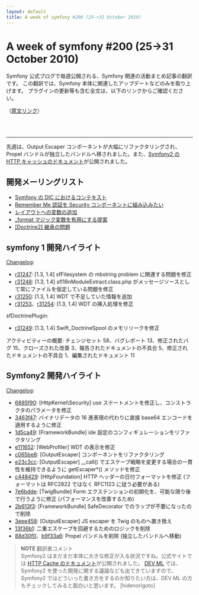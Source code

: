 ```yaml
---
layout: default
title: A week of symfony #200 (25->31 October 2010)
---
```


A week of symfony #200 (25->31 October 2010)
============================================

Symfony 公式ブログで毎週公開される、Symfony 関連の活動まとめ記事の翻訳です。
この翻訳では、Symfony 本体に関連したアップデートなどのみを取り上げます。
プラグインの更新等も含む全文は、以下のリンクからご確認ください。

（[原文リンク](http://www.symfony-project.org/blog/2010/10/31/a-week-of-symfony-200-25-31-october-2010)）

<br />
<br />
<hr />
 
先週は、Output Escaper コンポーネントが大幅にリファクタリングされ、Propel バンドルが独立したバンドルへ移されました。また、<a href="http://docs.symfony-reloaded.org/master/guides/cache/http.html">Symfony2 の HTTP キャッシュのドキュメント</a>が公開されました。


開発メーリングリスト
-------------------

  * [Symfony の DIC におけるコンテキスト](http://groups.google.com/group/symfony-devs/browse_thread/thread/cded44241c728e8b)
  * [Remember Me 認証を Security コンポーネントに組み込みたい](http://groups.google.com/group/symfony-devs/browse_thread/thread/fbe83d11a7ab9aa8)
  * [レイアウトへの変数の追加](http://groups.google.com/group/symfony-devs/browse_thread/thread/bec5185f48e8cc0a)
  * [_format マジック変数を有用にする提案](http://groups.google.com/group/symfony-devs/browse_thread/thread/ff702eccdd787e8b)
  * [[Doctrine2] 継承の問題](http://groups.google.com/group/symfony-devs/browse_thread/thread/2fdb3540f8df974f)


symfony 1 開発ハイライト
------------------------

[Changelog](http://trac.symfony-project.com/trac/timeline?from=31%2F10%2F2010&daysback=6&milestone=on&ticket=on&changeset=on&update=Update):

  * [r31247](http://trac.symfony-project.org/changeset/31247 "31247 revision on trac"): \[1.3, 1.4\] sfFilesystem の mbstring problem に関連する問題を修正
  * [r31248](http://trac.symfony-project.org/changeset/31248 "31248 revision on trac"): \[1.3, 1.4\] sfI18nModuleExtract.class.php がメッセージソースとして常にファイルを仮定している問題を修正
  * [r31250](http://trac.symfony-project.org/changeset/31250 "31250 revision on trac"): \[1.3, 1.4\] WDT で不足していた情報を追加
  * [r31253](http://trac.symfony-project.org/changeset/31253 "31253 revision on trac")、[r31254](http://trac.symfony-project.org/changeset/31254 "31254 revision on trac"): \[1.3, 1.4\] WDT の挿入処理を修正


sfDoctrinePlugin:

  * [r31249](http://trac.symfony-project.org/changeset/31249 "31249 revision on trac"): \[1.3, 1.4\] Swift_DoctrineSpool のメモリリークを修正



アクティビティーの概要: チェンジセット 58、バグレポート 13、修正されたバグ 15、クローズされた改善 3、報告されたドキュメントの不具合 5、修正されたドキュメントの不具合 1、編集されたドキュメント 11


Symfony2 開発ハイライト
-----------------------

[Changelog](http://github.com/symfony/symfony/commits/master):

  * [6885f90](http://github.com/symfony/symfony/commit/6885f90f17597d9519f44d2b3986664c5703a232 "6885f90f17597d9519f44d2b3986664c5703a232 commit on github"): \[HttpKernel\Security\] use ステートメントを修正し、コンストラクタのパラメータを修正
  * [3463f47](http://github.com/symfony/symfony/commit/3463f47698fe028029bbff964773a1fbe2ee16c4 "3463f47698fe028029bbff964773a1fbe2ee16c4 commit on github"): バイナリデータの 16 進表現の代わりに直接 base64 エンコードを適用するように修正
  * [1d5ca49](http://github.com/symfony/symfony/commit/1d5ca4910dffd8b07df677d6c9d61b69d9d53c65 "1d5ca4910dffd8b07df677d6c9d61b69d9d53c65 commit on github"): \[FrameworkBundle\] ide 設定のコンフィギュレーションをリファクタリング
  * [e111652](http://github.com/symfony/symfony/commit/e1116524ed79cf118568e2c124f546d596a562c0 "e1116524ed79cf118568e2c124f546d596a562c0 commit on github"): \[WebProfiler\] WDT の表示を修正
  * [c065be8](http://github.com/symfony/symfony/commit/c065be88b56d3df7463a2d7f940c7885eb390661 "c065be88b56d3df7463a2d7f940c7885eb390661 commit on github"): \[OutputEscaper\] コンポーネントをリファクタリング
  * [e23c3cc](http://github.com/symfony/symfony/commit/e23c3cc702223612c82fa001a12e136e6ef945bb "e23c3cc702223612c82fa001a12e136e6ef945bb commit on github"): \[OutputEscaper\] __call() でエスケープ戦略を変更する場合の一貫性を維持できるように getEscaper*() メソッドを修正
  * [c448429](http://github.com/symfony/symfony/commit/c448429e62f8ff411ffec67f03e873eb81af8ea0 "c448429e62f8ff411ffec67f03e873eb81af8ea0 commit on github"): \[HttpFoundation\] HTTP ヘッダーの日付フォーマットを修正 (フォーマットは RFC2822 ではなく RFC1123 に従う必要がある)
  * [7e6bdde](http://github.com/symfony/symfony/commit/7e6bddedf90319a3e27c3a14b4f6753e38f96007 "7e6bddedf90319a3e27c3a14b4f6753e38f96007 commit on github"): \[TwigBundle\] Form エクステンションの初期化を、可能な限り後で行うように修正 (パフォーマンスを改善するため)
  * [2b613f3](http://github.com/symfony/symfony/commit/2b613f34d57bc1cdb9bf626ac905e734fdf3c023 "2b613f34d57bc1cdb9bf626ac905e734fdf3c023 commit on github"): \[FrameworkBundle\] SafeDecorator でのラップが不要になったので削除
  * [3eee458](http://github.com/symfony/symfony/commit/3eee458430e2a918594b41cdbf8be8142fb907db "3eee458430e2a918594b41cdbf8be8142fb907db commit on github"): \[OutputEscaper\] JS escaper を Twig のものへ置き換え
  * [13f36b1](http://github.com/symfony/symfony/commit/13f36b165778acff165e1f7a4356a2ab784c625c "13f36b165778acff165e1f7a4356a2ab784c625c commit on github"): 二重エスケープを回避するためのロジックを削除
  * [88d30f0](http://github.com/symfony/symfony/commit/88d30f0d7496cf5f60a74827ca54c2b072cd1647 "88d30f0d7496cf5f60a74827ca54c2b072cd1647 commit on github")、[b9f33a6](http://github.com/symfony/symfony/commit/b9f33a610ee956647d3321cebac621abf97d1313 "b9f33a610ee956647d3321cebac621abf97d1313 commit on github"): Propel バンドルを削除 (独立したバンドルへ移動)



> **NOTE**
> 翻訳者コメント<br />
> Symfony2 はまだまだ本体に大きな修正が入る状況ですね。公式サイトでは [HTTP Cache のドキュメント](http://docs.symfony-reloaded.org/master/guides/cache/http.html)が公開されました。
> [DEV ML](http://groups.google.com/group/symfony-devs/) では、Symfony2 を使った開発に関する議論なども出てきていますので、Symfony2 ではどういった書き方をするのか知りたい方は、DEV ML の方もチェックしてみると面白いと思います。
> [hidenorigoto]

